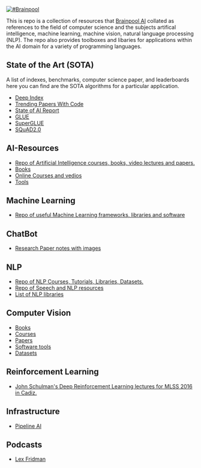 [![#Brainpool](https://brainpool.ai/assets/img/logos/logo.png)](https://brainpool.ai)


This is repo is a collection of resources that [Brainpool AI](https://brainpool.ai) collated as references to the field of computer science and the subjects artifical intelligence, machine learning, machine vision, natural language processing (NLP). The repo also provides toolboxes and libaries for applications within the AI domain for a variety of programming languages.

## State of the Art (SOTA)
A list of indexes, benchmarks, computer science paper, and leaderboards here you can find are the SOTA algorithms for a particular application.
* [Deep Index](https://deepindex.org/)
* [Trending Papers With Code](https://paperswithcode.com/)
* [State of AI Report](https://www.stateof.ai/)
* [GLUE](https://gluebenchmark.com/leaderboard)
* [SuperGLUE](https://super.gluebenchmark.com/leaderboard)
* [SQuAD2.0](https://rajpurkar.github.io/SQuAD-explorer/)

## AI-Resources
* [Repo of Artificial Intelligence courses, books, video lectures and papers.](https://github.com/brainpool-ai/AI-Resources/blob/master/AI%20resources.md)
* [Books](https://github.com/brainpool-ai/AI-Resources/blob/master/AI%20resources.md#books)
* [Online Courses and vedios](https://github.com/brainpool-ai/AI-Resources/blob/master/AI%20resources.md#online-courses)
* [Tools](https://github.com/brainpool-ai/AI-Resources/blob/master/AI%20resources.md#tools)

## Machine Learning
* [Repo of useful Machine Learning frameworks, libraries and software](https://github.com/brainpool-ai/AI-Resources/blob/master/Machine%20Learning%20Sources.md)

## ChatBot
* [Research Paper notes with images](https://github.com/ricsinaruto/Seq2seqChatbots/wiki/Chatbot-and-Related-Research-Paper-Notes-with-Images?utm_source=share&utm_medium=ios_app)

## NLP
* [Repo of NLP Courses, Tutorials, Libraries, Datasets.](https://github.com/brainpool-ai/AI-Resources/blob/master/NLP.md)
* [Repo of Speech and NLP resources](https://github.com/brainpool-ai/AI-Resources/blob/master/Speech%20and%20NLP.md)
* [List of NLP libraries](https://github.com/brainpool-ai/AI-Resources/blob/master/NLP%20libraries.md)

## Computer Vision
* [Books](https://github.com/brainpool-ai/AI-Resources/blob/master/Computer%20Vision.md#books)
* [Courses](https://github.com/brainpool-ai/AI-Resources/blob/master/Computer%20Vision.md#courses)
* [Papers](https://github.com/brainpool-ai/AI-Resources/blob/master/Computer%20Vision.md#papers)
* [Software tools](https://github.com/brainpool-ai/AI-Resources/blob/master/Computer%20Vision.md#software)
* [Datasets](https://github.com/brainpool-ai/AI-Resources/blob/master/Computer%20Vision.md#datasets)

## Reinforcement Learning
* [John Schulman's Deep Reinforcement Learning lectures for MLSS 2016 in Cadiz.](https://frnsys.com/ai_notes/scratch/deep_rl.html)

## Infrastructure
* [Pipeline AI](https://github.com/PipelineAI/pipeline)

## Podcasts
* [Lex Fridman](https://www.youtube.com/channel/UCSHZKyawb77ixDdsGog4iWA)
